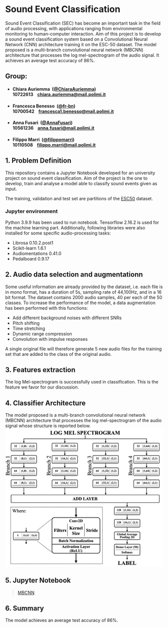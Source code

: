 # Sound Event Classification
Sound Event Classification (SEC) has become an important task in the field of audio processing, with applications ranging from environmental monitoring to human-computer interaction. Aim of this project is to develop a sound event classification system based on a Convolutional Neural Network (CNN) architecture training it on the ESC-50 dataset. The model proposed is a multi-branch convolutional neural network (MBCNN) architecture that processes the log mel-spectrogram of the audio signal. It achieves an average test accuracy of 86%.

## Group:

- ####  Chiara Auriemma &nbsp;([@ChiaraAuriemma](https://github.com/ChiaraAuriemma))<br> 10722613 &nbsp;&nbsp; chiara.auriemma@mail.polimi.it

- ####  Francesca Benesso &nbsp;([@fr-bn](https://github.com/fr-bn))<br> 10700542 &nbsp;&nbsp; francesca1.benesso@mail.polimi.it

- ####  Anna Fusari &nbsp;([@AnnaFusari](https://github.com/AnnaFusari))<br> 10561236 &nbsp;&nbsp; anna.fusari@mail.polimi.it

- ####  Filippo Marri &nbsp;([@filippomarri](https://github.com/filippomarri))<br> 10110508 &nbsp;&nbsp; filippo.marri@mail.polimi.it


## 1. Problem Definition

This repository contains a Jupyter Notebook developed for an university project on sound event classification.
Aim of the project is the one to develop, train and analyse a model able to classify sound events given as input.

The training, validation and test set are partitions of the  [ESC50](https://github.com/karoldvl/ESC-50#esc-50-dataset-for-environmental-sound-classification) dataset.

### Jupyter environment
Python 3.9.9 has been used to run notebook.
Tensorflow 2.16.2 is used for the machine learning part. Additionally, following libraries were also installed for some specific audio-processing tasks:

* Librosa 0.10.2.post1
* Scikit-learn 1.6.1
* Audiomentations 0.41.0
* Pedalboard 0.9.17


## 2. Audio data selection and augmentationn

Some useful information are already provided by the dataset, i.e. each file is in mono format, has a duration of 5s, sampling rate of 44,100Hz, and in a 16 bit format. The dataset contains 2000 audio samples, 40 per each of the 50 classes.  To increase the performance of the model, a data augmentation has been performed with this functions:

-	Add different background noises with different SNRs
-	Pitch shifting
-	Time stretching
-	Dynamic range compression
-	Convolution with impulse responses

A single original file will therefore generate 5 new audio files for the training set that are added to the class of the original audio.


## 3. Features extraction
The log Mel-spectrogram is successfully used in classification. This is the feature we favor for our discussion.


## 4. Classifier Architecture
The model proposed is a multi-branch convolutional
neural network (MBCNN) architecture that processes the
log mel-spectrogram of the audio signal whose structure is reported below.
<img src="Deliveries/Compact_version.png" width="700">


## 5. Jupyter Notebook

>[MBCNN](MBCNN.ipynb)

## 6. Summary
The model achieves an average test accuracy of 86%.
